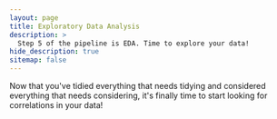```yaml
---
layout: page
title: Exploratory Data Analysis
description: >
  Step 5 of the pipeline is EDA. Time to explore your data!
hide_description: true
sitemap: false
---
```


Now that you've tidied everything that needs tidying and considered everything that needs
considering, it's finally time to start looking for correlations in your data!